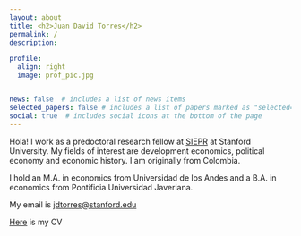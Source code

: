 ```yaml
---
layout: about
title: <h2>Juan David Torres</h2>
permalink: /
description: 

profile:
  align: right
  image: prof_pic.jpg


news: false  # includes a list of news items
selected_papers: false # includes a list of papers marked as "selected={true}"
social: true  # includes social icons at the bottom of the page
---
```


Hola! I work as a predoctoral research fellow at [SIEPR](https://siepr.stanford.edu/) at Stanford University. My fields of interest are development economics, political economy and economic history. I am originally from Colombia.

I hold an M.A. in economics from Universidad de los Andes and a B.A. in economics from Pontificia Universidad Javeriana.

My email is jdtorres@stanford.edu

[Here](https://www.dropbox.com/s/f5av8nlpdn82bdv/CV.pdf?dl=0) is my CV

